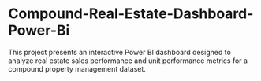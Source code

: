 # Compound-Real-Estate-Dashboard-Power-Bi
This project presents an interactive Power BI dashboard designed to analyze real estate sales performance and unit performance metrics for a compound property management dataset.
